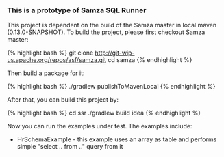 ### This is a prototype of Samza SQL Runner

This project is dependent on the build of the Samza master in local maven (0.13.0-SNAPSHOT). To build the project, please first checkout Samza master:

{% highlight bash %}
git clone http://git-wip-us.apache.org/repos/asf/samza.git
cd samza
{% endhighlight %}

Then build a package for it:

{% highlight bash %}
./gradlew publishToMavenLocal
{% endhighlight %}

After that, you can build this project by:

{% highlight bash %}
cd ssr
./gradlew build idea
{% endhighlight %}

Now you can run the examples under test. The examples include:

* HrSchemaExample - this example uses an array as table and performs simple "select .. from .." query from it